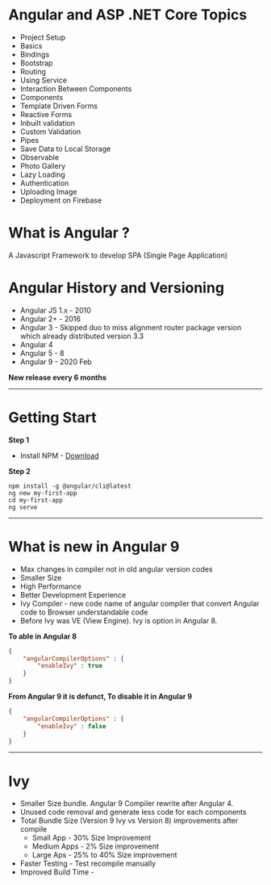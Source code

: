 # Angular and ASP .NET Core Topics
* Project Setup
* Basics
* Bindings
* Bootstrap
* Routing
* Using Service
* Interaction Between Components
* Components
* Template Driven Forms
* Reactive Forms
* Inbuilt validation
* Custom Validation
* Pipes
* Save Data to Local Storage
* Observable
* Photo Gallery
* Lazy Loading
* Authentication
* Uploading Image
* Deployment on Firebase


# What is Angular ?
A Javascript Framework to develop SPA (Single Page Application)

# Angular History and Versioning
- Angular JS 1.x - 2010
- Angular 2+ - 2016
- Angular 3 - Skipped duo to miss alignment router package version which already distributed version 3.3
- Angular 4 
- Angular 5 - 8
- Angular 9 - 2020 Feb

**New release every 6 months**

* * *

# Getting Start
**Step 1**
- Install NPM - [Download](https://nodejs.org/en/)

**Step 2**
```command
npm install -g @angular/cli@latest
ng new my-first-app
cd my-first-app
ng serve
```

* * *
# What is new in Angular 9
- Max changes in compiler not in old angular version codes
- Smaller Size
- High Performance
- Better Development Experience
- Ivy Compiler - new code name of angular compiler that convert Angular code to Browser understandable code
- Before Ivy was VE (View Engine). Ivy is option in Angular 8. 

**To able in Angular 8**
```json
{
    "angularCompilerOptions" : {
        "enableIvy" : true
    }
}
```

**From Angular 9 it is defunct, To disable it in Angular 9**
```json
{
    "angularCompilerOptions" : {
        "enableIvy" : false
    }
}
```
* * *

# Ivy
* Smaller Size bundle. Angular 9 Compiler rewrite after Angular 4.
* Unused code removal and generate less code for each components
* Total Bundle Size (Version 9 Ivy vs Version 8) improvements after compile
    * Small App - 30% Size Improvement
    * Medium Apps - 2% Size improvement
    * Large Aps - 25% to 40% Size improvement 
* Faster Testing - Test recompile manually
* Improved Build Time - 
